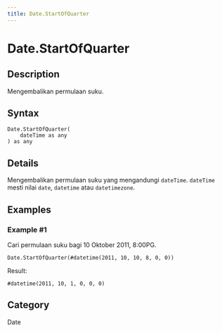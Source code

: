 ```yaml
---
title: Date.StartOfQuarter
---
```


# Date.StartOfQuarter


## Description

Mengembalikan permulaan suku.


## Syntax

```powerquery
Date.StartOfQuarter(
    dateTime as any
) as any
```


## Details

Mengembalikan permulaan suku yang mengandungi <code>dateTime</code>.      <code>dateTime</code> mesti nilai <code>date</code>, <code>datetime</code> atau <code>datetimezone</code>.


## Examples

### Example #1 
Cari permulaan suku bagi 10 Oktober 2011, 8:00PG.
```powerquery
Date.StartOfQuarter(#datetime(2011, 10, 10, 8, 0, 0))
```

Result: 
```powerquery
#datetime(2011, 10, 1, 0, 0, 0)
```




## Category
Date
